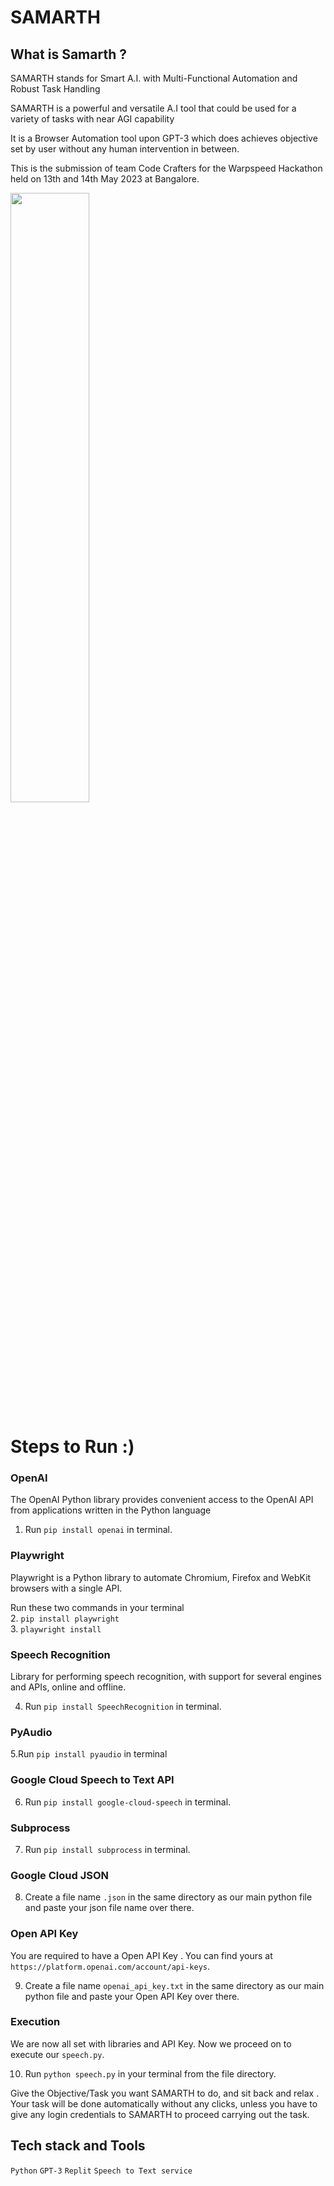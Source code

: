 # SAMARTH
## What is Samarth ?
 SAMARTH stands for Smart A.I. with Multi-Functional Automation and Robust Task Handling 
 
 SAMARTH is a powerful and versatile A.I tool that could be used for a variety of tasks with near AGI capability
 
 It is a Browser Automation tool upon GPT-3 which does achieves objective set by user without any human intervention in between.
 
 This is the submission of team Code Crafters for the Warpspeed Hackathon held on 13th and 14th May 2023 at Bangalore.

[<img src="https://github.com/Anuj-cs20/SAMARTH/assets/77829961/fa324f94-465e-47c6-ab70-18d451cd7a9c" width="50%">](https://www.youtube.com/watch?v=kUSF4WNfOfk "SAMARTH")    

 # Steps to Run :) 
 ### OpenAI
 The OpenAI Python library provides convenient access to the OpenAI API from applications written in the Python language
 
 1. Run `pip install openai` in terminal.
 ### Playwright
 Playwright is a Python library to automate Chromium, Firefox and WebKit browsers with a single API.
 
 Run these two commands in  your terminal
 <br>
 2. `pip install playwright`
 <br>
 3. `playwright install`
 ### Speech Recognition
 Library for performing speech recognition, with support for several engines and APIs, online and offline.
 
 4. Run `pip install SpeechRecognition` in terminal.
 ### PyAudio
 5.Run `pip install pyaudio` in terminal
 
 ### Google Cloud Speech to Text API
 6. Run `pip install google-cloud-speech` in terminal.
 ### Subprocess
 7. Run `pip install subprocess` in terminal.
 
 ### Google Cloud JSON
 8. Create a file name `.json` in the same directory as our main python file and paste your json file name over there.
 
 ### Open API Key
 You are required to have a Open API Key . You can find yours at `https://platform.openai.com/account/api-keys`.
 
  9. Create a file name `openai_api_key.txt` in the same directory as our main python file and paste your Open API Key over there.
 
 ### Execution
 We are now all set with libraries and API Key. Now we proceed on to execute our `speech.py`.
 
 10. Run `python speech.py` in your terminal from the file directory.
 
 Give the Objective/Task you want SAMARTH to do, and sit back and relax . Your task will be done automatically without any clicks, unless you have to give any login credentials to SAMARTH to proceed carrying out the task.
 
 
 ## Tech stack and Tools
 `Python`
 `GPT-3`
 `Replit`
 `Speech to Text service`
